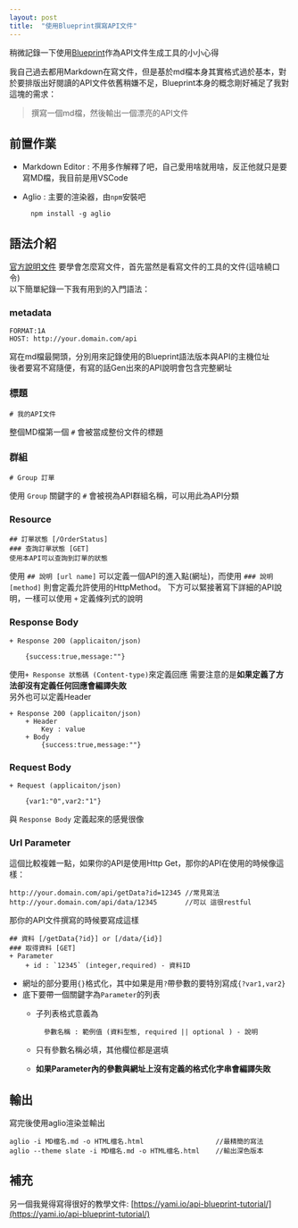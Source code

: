 ```yaml
---
layout: post
title:  "使用Blueprint撰寫API文件"
---
```


稍微記錄一下使用[Blueprint](https://apiblueprint.org/)作為API文件生成工具的小小心得
    
我自己過去都用Markdown在寫文件，但是基於md檔本身其實格式過於基本，對於要排版出好閱讀的API文件依舊稍嫌不足，Blueprint本身的概念剛好補足了我對這塊的需求：

> 撰寫一個md檔，然後輸出一個漂亮的API文件
<!-- more -->
## 前置作業

+ Markdown Editor : 不用多作解釋了吧，自己愛用啥就用啥，反正他就只是要寫MD檔，我目前是用VSCode
+ Aglio : 主要的渲染器，由`npm`安裝吧
		
		npm install -g aglio

## 語法介紹

[官方說明文件](https://apiblueprint.org/documentation/tutorial.html) 要學會怎麼寫文件，首先當然是看寫文件的工具的文件(這啥繞口令)    
以下簡單紀錄一下我有用到的入門語法：

### metadata

	FORMAT:1A 
	HOST: http://your.domain.com/api

寫在md檔最開頭，分別用來記錄使用的Blueprint語法版本與API的主機位址  
後者要寫不寫隨便，有寫的話Gen出來的API說明會包含完整網址

### 標題

	# 我的API文件

整個MD檔第一個 `#` 會被當成整份文件的標題

### 群組

	# Group 訂單
	
使用 `Group` 關鍵字的 `#` 會被視為API群組名稱，可以用此為API分類

### Resource

	## 訂單狀態 [/OrderStatus]
	### 查詢訂單狀態 [GET]
	使用本API可以查詢到訂單的狀態

使用 `## 說明 [url name]` 可以定義一個API的進入點(網址)，而使用 `### 說明 [method]` 則會定義允許使用的HttpMethod。 下方可以緊接著寫下詳細的API說明，一樣可以使用 `+` 定義條列式的說明

### Response Body

	+ Response 200 (applicaiton/json)
	
		{success:true,message:""}

使用`+ Response 狀態碼 (Content-type)`來定義回應 需要注意的是**如果定義了方法卻沒有定義任何回應會編譯失敗**  
另外也可以定義Header

	+ Response 200 (applicaiton/json)
		+ Header
			Key : value
		+ Body
			{success:true,message:""}

### Request Body

	+ Request (applicaiton/json)

		{var1:"0",var2:"1"}

與 `Response Body` 定義起來的感覺很像

### Url Parameter
這個比較複雜一點，如果你的API是使用Http Get，那你的API在使用的時候像這樣：

	http://your.domain.com/api/getData?id=12345 //常見寫法
	http://your.domain.com/api/data/12345       //可以 這很restful

那你的API文件撰寫的時候要寫成這樣

	## 資料 [/getData{?id}] or [/data/{id}]
	### 取得資料 [GET]
	+ Parameter
		+ id : `12345` (integer,required) - 資料ID

+ 網址的部分要用`{}`格式化，其中如果是用`?`帶參數的要特別寫成`{?var1,var2}`
+ 底下要帶一個關鍵字為`Parameter`的列表
	+ 子列表格式意義為
	 
			參數名稱 : 範例值 (資料型態, required || optional ) - 說明
	+ 只有參數名稱必填，其他欄位都是選填
	+ **如果Parameter內的參數與網址上沒有定義的格式化字串會編譯失敗**


## 輸出
寫完後使用aglio渲染並輸出

	aglio -i MD檔名.md -o HTML檔名.html                  //最精簡的寫法
	aglio --theme slate -i MD檔名.md -o HTML檔名.html    //輸出深色版本


## 補充
另一個我覺得寫得很好的教學文件: [https://yami.io/api-blueprint-tutorial/](https://yami.io/api-blueprint-tutorial/)